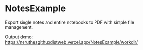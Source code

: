 # NotesExample

Export single notes and entire notebooks to PDF with simple file management.

Output demo: https://neruthesgithubdistweb.vercel.app/NotesExample/workdir/
